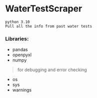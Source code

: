 # WaterTestScraper
```
python 3.10
Pull all the info from past water tests
```



### Libraries:
* pandas
* openpyxl 
* numpy
> for debugging and error checking
* os
* sys
* warnings

